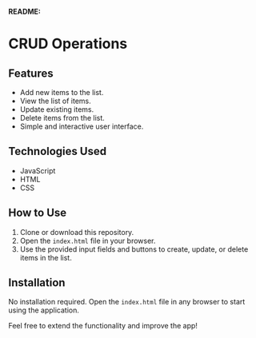 
**README:**
# CRUD Operations

## Features
- Add new items to the list.
- View the list of items.
- Update existing items.
- Delete items from the list.
- Simple and interactive user interface.

## Technologies Used
- JavaScript
- HTML
- CSS

## How to Use
1. Clone or download this repository.
2. Open the `index.html` file in your browser.
3. Use the provided input fields and buttons to create, update, or delete items in the list.

## Installation
No installation required. Open the `index.html` file in any browser to start using the application.

Feel free to extend the functionality and improve the app!
